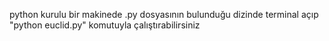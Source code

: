 python kurulu bir makinede .py dosyasının bulunduğu dizinde terminal açıp "python euclid.py" komutuyla çalıştırabilirsiniz
